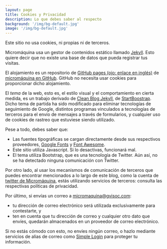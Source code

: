 ```yaml
---
layout: page
title: Cookies y Privacidad
description: Lo que debes saber al respecto
background: '/img/bg-default.jpg'
image: '/img/bg-default.jpg'
---
```

Este sitio no usa cookies, ni propias ni de terceros.

Micromáquina usa un gestor de contenidos estático llamado [Jekyll](https://jekyllrb.com/). Esto quiere decir que no existe una base de datos que pueda registrar tus visitas.

El alojamiento es un repositorio de [GitHub pages (ojo: enlace en inglés)](https://pages.github.com/) de [micromáquina en GitHub](https://github.com/micromaquina). GitHub no necesita usar cookies para proporcionar dicho alojamiento. 

El *tema* de la web, esto es, el estilo visual y el comportamiento en cierta medida, es un trabajo derivado de [Clean Blog Jekyll](https://github.com/StartBootstrap/startbootstrap-clean-blog-jekyll), de [StartBoostrap](https://github.com/StartBootstrap/). Dicho tema de partida ha sido modificado para eliminar tecnologías de seguimiento de Google, distintos programas vinculados a tecnologías de terceros para el envío de mensajes a través de formularios, y cualquier uso de cookies de rastreo que estuviese siendo utilizado.

Pese a todo, debes saber que:
- Las fuentes tipográficas se cargan directamente desde sus respectivos proveedores, [Google Fonts](https://developers.google.com/fonts) y [Font Awesome](https://fontawesome.com/).
- Este sitio utiliza Javascript. Si lo desactivas, funcionará mal.
- El tema utiliza Bootstrap, que es una tecnología de Twitter. Aún así, no se ha detectado ninguna comunicación con Twitter.

Por otro lado, al usar los mecanismos de comunicación de terceros que puedes encontrar mencionados a lo largo de este blog, como la cuenta de [twitter de Micromáquina](https://twitter.com/micro_maquina), estás utilizando servicios de terceros: consulta las respectivas políticas de privacidad.

Por último, si envías un correo a [micromaquina@gvisoc.com](mailto:micromaquina@gvisoc.com):
- tu dirección de correo electrónico será utilizada exclusivamente para contestarte, y  
- ten en cuenta que tu dirección de correo y cualquier otro dato que envíes, quedarán almacenados en un proveedor de correo electrónico. 

Si no estás cómodo con esto, no envíes ningún correo, o hazlo mediante servicios de alias de correo como [Simple Login](https://simplelogin.io) para proteger tu información.

